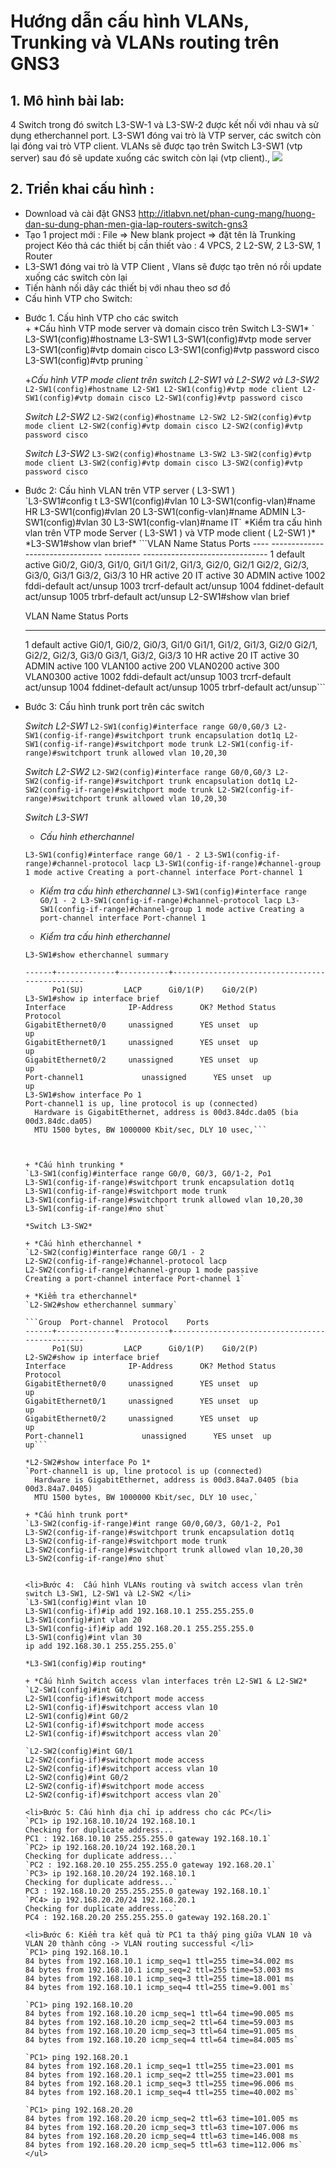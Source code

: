 # Hướng dẫn cấu hình VLANs, Trunking và VLANs routing trên GNS3 

## 1.	Mô hình bài lab: 
4 Switch trong đó switch L3-SW-1 và L3-SW-2 được kết nối với nhau và sử dụng etherchannel port. L3-SW1 đóng vai trò là VTP server, các switch còn lại đóng vai trò VTP client. VLANs sẽ được tạo trên Switch L3-SW1 (vtp server) sau đó sẽ update xuống các switch còn lại (vtp client).,
<img src="http://imgur.com/a/zVW8c">

## 2.	Triển khai cấu hình :
-	Download và cài đặt GNS3
http://itlabvn.net/phan-cung-mang/huong-dan-su-dung-phan-men-gia-lap-routers-switch-gns3
-	Tạo 1 project mới : File => New blank project => đặt tên là Trunking project
Kéo thả các thiết bị cần thiết vào :  4 VPCS, 2 L2-SW, 2 L3-SW, 1 Router
-	L3-SW1 đóng vai trò là VTP Client , Vlans sẽ được tạo trên nó rồi update xuống các switch còn lại
-	Tiến hành nối dây các thiết bị với nhau theo sơ đồ 
-	Cấu hình VTP cho Switch:
<ul>
<li>Bước 1. Cấu hình VTP cho các switch</li>
+ *Cấu hình VTP mode server và domain cisco trên Switch L3-SW1*
` L3-SW1(config)#hostname L3-SW1
L3-SW1(config)#vtp mode server
L3-SW1(config)#vtp domain cisco
L3-SW1(config)#vtp password cisco
L3-SW1(config)#vtp pruning `

+*Cấu hình VTP mode client trên switch L2-SW1 và L2-SW2 và L3-SW2*
`L2-SW1(config)#hostname L2-SW1
L2-SW1(config)#vtp mode client
L2-SW1(config)#vtp domain cisco
L2-SW1(config)#vtp password cisco`

*Switch L2-SW2*
`L2-SW2(config)#hostname L2-SW2
L2-SW2(config)#vtp mode client
L2-SW2(config)#vtp domain cisco
L2-SW2(config)#vtp password cisco`

*Switch L3-SW2*
`L3-SW2(config)#hostname L3-SW2
L3-SW2(config)#vtp mode client
L3-SW2(config)#vtp domain cisco
L3-SW2(config)#vtp password cisco`
<li> Bước 2: Cấu hình VLAN trên VTP server ( L3-SW1 ) </li>
`L3-SW1#config t
L3-SW1(config)#vlan 10
L3-SW1(config-vlan)#name HR
L3-SW1(config)#vlan 20
L3-SW1(config-vlan)#name ADMIN
L3-SW1(config)#vlan 30
L3-SW1(config-vlan)#name IT`
*Kiểm tra cấu hình vlan trên VTP mode Server ( L3-SW1 ) và VTP mode client ( L2-SW1 )*
*L3-SW1#show vlan brief*
```VLAN Name                             Status    Ports
---- -------------------------------- --------- -------------------------------
1    default                          active    Gi0/2, Gi0/3, Gi1/0, Gi1/1
                                                Gi1/2, Gi1/3, Gi2/0, Gi2/1
                                                Gi2/2, Gi2/3, Gi3/0, Gi3/1
                                                Gi3/2, Gi3/3
10   HR                               active
20   IT                               active
30   ADMIN                            active
1002 fddi-default                     act/unsup
1003 trcrf-default                    act/unsup
1004 fddinet-default                  act/unsup
1005 trbrf-default                    act/unsup
L2-SW1#show vlan brief

VLAN Name                             Status    Ports
---- -------------------------------- --------- -------------------------------
1    default                          active    Gi0/1, Gi0/2, Gi0/3, Gi1/0
                                                Gi1/1, Gi1/2, Gi1/3, Gi2/0
                                                Gi2/1, Gi2/2, Gi2/3, Gi3/0
                                                Gi3/1, Gi3/2, Gi3/3
10   HR                               active
20   IT                               active
30   ADMIN                            active
100  VLAN100                          active
200  VLAN0200                         active
300  VLAN0300                         active
1002 fddi-default                     act/unsup
1003 trcrf-default                    act/unsup
1004 fddinet-default                  act/unsup
1005 trbrf-default                    act/unsup```
<li> Bước 3: Cấu hình trunk port trên các switch </li>

*Switch L2-SW1*
`L2-SW1(config)#interface range G0/0,G0/3
L2-SW1(config-if-range)#switchport trunk encapsulation dot1q
L2-SW1(config-if-range)#switchport mode trunk
L2-SW1(config-if-range)#switchport trunk allowed vlan 10,20,30`

*Switch L2-SW2*
`L2-SW2(config)#interface range G0/0,G0/3
L2-SW2(config-if-range)#switchport trunk encapsulation dot1q
L2-SW2(config-if-range)#switchport mode trunk
L2-SW2(config-if-range)#switchport trunk allowed vlan 10,20,30`

*Switch L3-SW1*
+ *Cấu hình etherchannel* 

`L3-SW1(config)#interface range G0/1 - 2
L3-SW1(config-if-range)#channel-protocol lacp
L3-SW1(config-if-range)#channel-group 1 mode active
Creating a port-channel interface Port-channel 1`

+ *Kiểm tra cấu hình etherchannel*
`L3-SW1(config)#interface range G0/1 - 2
L3-SW1(config-if-range)#channel-protocol lacp
L3-SW1(config-if-range)#channel-group 1 mode active
Creating a port-channel interface Port-channel 1`

+ *Kiểm tra cấu hình etherchannel*

`L3-SW1#show etherchannel summary`

```  Port-channel  Protocol    Ports
------+-------------+-----------+-----------------------------------------------
      Po1(SU)         LACP      Gi0/1(P)    Gi0/2(P)
L3-SW1#show ip interface brief
Interface              IP-Address      OK? Method Status                Protocol
GigabitEthernet0/0     unassigned      YES unset  up                    up
GigabitEthernet0/1     unassigned      YES unset  up                    up
GigabitEthernet0/2     unassigned      YES unset  up                    up
Port-channel1             unassigned      YES unset  up                    up
L3-SW1#show interface Po 1
Port-channel1 is up, line protocol is up (connected)
  Hardware is GigabitEthernet, address is 00d3.84dc.da05 (bia 00d3.84dc.da05)
  MTU 1500 bytes, BW 1000000 Kbit/sec, DLY 10 usec,```
 


+ *Cấu hình trunking *
`L3-SW1(config)#interface range G0/0, G0/3, G0/1-2, Po1
L3-SW1(config-if-range)#switchport trunk encapsulation dot1q
L3-SW1(config-if-range)#switchport mode trunk
L3-SW1(config-if-range)#switchport trunk allowed vlan 10,20,30
L3-SW1(config-if-range)#no shut`

*Switch L3-SW2*

+ *Cấu hình etherchannel *
`L2-SW2(config)#interface range G0/1 - 2
L2-SW2(config-if-range)#channel-protocol lacp
L2-SW2(config-if-range)#channel-group 1 mode passive
Creating a port-channel interface Port-channel 1`

+ *Kiểm tra etherchannel*
`L2-SW2#show etherchannel summary`

```Group  Port-channel  Protocol    Ports
------+-------------+-----------+-----------------------------------------------
      Po1(SU)         LACP      Gi0/1(P)    Gi0/2(P)
L2-SW2#show ip interface brief
Interface              IP-Address      OK? Method Status                Protocol
GigabitEthernet0/0     unassigned      YES unset  up                    up
GigabitEthernet0/1     unassigned      YES unset  up                    up
GigabitEthernet0/2     unassigned      YES unset  up                    up
Port-channel1             unassigned      YES unset  up                    up```

*L2-SW2#show interface Po 1*
`Port-channel1 is up, line protocol is up (connected)
  Hardware is GigabitEthernet, address is 00d3.84a7.0405 (bia 00d3.84a7.0405)
  MTU 1500 bytes, BW 1000000 Kbit/sec, DLY 10 usec,`
 
+ *Cấu hình trunk port* 
`L3-SW2(config-if-range)#int range G0/0,G0/3, G0/1-2, Po1
L3-SW2(config-if-range)#switchport trunk encapsulation dot1q
L3-SW2(config-if-range)#switchport mode trunk
L3-SW2(config-if-range)#switchport trunk allowed vlan 10,20,30
L3-SW2(config-if-range)#no shut`


<li>Bước 4:  Cấu hình VLANs routing và switch access vlan trên switch L3-SW1, L2-SW1 và L2-SW2 </li>
`L3-SW1(config)#int vlan 10
L3-SW1(config-if)#ip add 192.168.10.1 255.255.255.0
L3-SW1(config)#int vlan 20
L3-SW1(config-if)#ip add 192.168.20.1 255.255.255.0
L3-SW1(config)#int vlan 30
ip add 192.168.30.1 255.255.255.0`

*L3-SW1(config)#ip routing*

+ *Cấu hình Switch access vlan interfaces trên L2-SW1 & L2-SW2*
`L2-SW1(config)#int G0/1
L2-SW1(config-if)#switchport mode access
L2-SW1(config-if)#switchport access vlan 10
L2-SW1(config)#int G0/2
L2-SW1(config-if)#switchport mode access
L2-SW1(config-if)#switchport access vlan 20`
 
`L2-SW2(config)#int G0/1
L2-SW2(config-if)#switchport mode access
L2-SW2(config-if)#switchport access vlan 10
L2-SW2(config)#int G0/2
L2-SW2(config-if)#switchport mode access
L2-SW2(config-if)#switchport access vlan 20`

<li>Bước 5: Cấu hình địa chỉ ip address cho các PC</li>
`PC1> ip 192.168.10.10/24 192.168.10.1
Checking for duplicate address...
PC1 : 192.168.10.10 255.255.255.0 gateway 192.168.10.1`
`PC2> ip 192.168.20.10/24 192.168.20.1
Checking for duplicate address...`
`PC2 : 192.168.20.10 255.255.255.0 gateway 192.168.20.1`
`PC3> ip 192.168.10.20/24 192.168.10.1
Checking for duplicate address...`
PC3 : 192.168.10.20 255.255.255.0 gateway 192.168.10.1`
`PC4> ip 192.168.20.20/24 192.168.20.1
Checking for duplicate address...`
PC4 : 192.168.20.20 255.255.255.0 gateway 192.168.20.1`

<li>Bước 6: Kiểm tra kết quả từ PC1 ta thấy ping giữa VLAN 10 và VLAN 20 thành công -> VLAN routing successful </li>
`PC1> ping 192.168.10.1
84 bytes from 192.168.10.1 icmp_seq=1 ttl=255 time=34.002 ms
84 bytes from 192.168.10.1 icmp_seq=2 ttl=255 time=53.003 ms
84 bytes from 192.168.10.1 icmp_seq=3 ttl=255 time=18.001 ms
84 bytes from 192.168.10.1 icmp_seq=4 ttl=255 time=9.001 ms`

`PC1> ping 192.168.10.20
84 bytes from 192.168.10.20 icmp_seq=1 ttl=64 time=90.005 ms
84 bytes from 192.168.10.20 icmp_seq=2 ttl=64 time=59.003 ms
84 bytes from 192.168.10.20 icmp_seq=3 ttl=64 time=91.005 ms
84 bytes from 192.168.10.20 icmp_seq=4 ttl=64 time=84.005 ms`

`PC1> ping 192.168.20.1
84 bytes from 192.168.20.1 icmp_seq=1 ttl=255 time=23.001 ms
84 bytes from 192.168.20.1 icmp_seq=2 ttl=255 time=23.001 ms
84 bytes from 192.168.20.1 icmp_seq=3 ttl=255 time=96.006 ms
84 bytes from 192.168.20.1 icmp_seq=4 ttl=255 time=40.002 ms`

`PC1> ping 192.168.20.20
84 bytes from 192.168.20.20 icmp_seq=2 ttl=63 time=101.005 ms
84 bytes from 192.168.20.20 icmp_seq=3 ttl=63 time=107.006 ms
84 bytes from 192.168.20.20 icmp_seq=4 ttl=63 time=146.008 ms
84 bytes from 192.168.20.20 icmp_seq=5 ttl=63 time=112.006 ms`
</ul>

